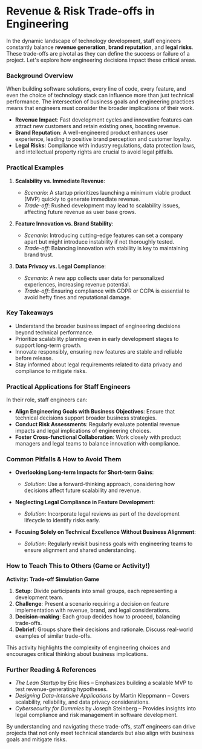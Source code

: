 # Revenue & Risk Trade-offs in Engineering

In the dynamic landscape of technology development, staff engineers constantly balance **revenue generation**, **brand reputation**, and **legal risks**. These trade-offs are pivotal as they can define the success or failure of a project. Let's explore how engineering decisions impact these critical areas.

### Background Overview

When building software solutions, every line of code, every feature, and even the choice of technology stack can influence more than just technical performance. The intersection of business goals and engineering practices means that engineers must consider the broader implications of their work.

- **Revenue Impact**: Fast development cycles and innovative features can attract new customers and retain existing ones, boosting revenue.
- **Brand Reputation**: A well-engineered product enhances user experience, leading to positive brand perception and customer loyalty.
- **Legal Risks**: Compliance with industry regulations, data protection laws, and intellectual property rights are crucial to avoid legal pitfalls.

### Practical Examples

1. **Scalability vs. Immediate Revenue**:
   - *Scenario*: A startup prioritizes launching a minimum viable product (MVP) quickly to generate immediate revenue.
   - *Trade-off*: Rushed development may lead to scalability issues, affecting future revenue as user base grows.

2. **Feature Innovation vs. Brand Stability**:
   - *Scenario*: Introducing cutting-edge features can set a company apart but might introduce instability if not thoroughly tested.
   - *Trade-off*: Balancing innovation with stability is key to maintaining brand trust.

3. **Data Privacy vs. Legal Compliance**:
   - *Scenario*: A new app collects user data for personalized experiences, increasing revenue potential.
   - *Trade-off*: Ensuring compliance with GDPR or CCPA is essential to avoid hefty fines and reputational damage.

### Key Takeaways

- Understand the broader business impact of engineering decisions beyond technical performance.
- Prioritize scalability planning even in early development stages to support long-term growth.
- Innovate responsibly, ensuring new features are stable and reliable before release.
- Stay informed about legal requirements related to data privacy and compliance to mitigate risks.

### Practical Applications for Staff Engineers

In their role, staff engineers can:

- **Align Engineering Goals with Business Objectives**: Ensure that technical decisions support broader business strategies.
- **Conduct Risk Assessments**: Regularly evaluate potential revenue impacts and legal implications of engineering choices.
- **Foster Cross-functional Collaboration**: Work closely with product managers and legal teams to balance innovation with compliance.

### Common Pitfalls & How to Avoid Them

- **Overlooking Long-term Impacts for Short-term Gains**:
  - *Solution*: Use a forward-thinking approach, considering how decisions affect future scalability and revenue.
  
- **Neglecting Legal Compliance in Feature Development**:
  - *Solution*: Incorporate legal reviews as part of the development lifecycle to identify risks early.

- **Focusing Solely on Technical Excellence Without Business Alignment**:
  - *Solution*: Regularly revisit business goals with engineering teams to ensure alignment and shared understanding.

### How to Teach This to Others (Game or Activity!)

**Activity: Trade-off Simulation Game**

1. **Setup**: Divide participants into small groups, each representing a development team.
2. **Challenge**: Present a scenario requiring a decision on feature implementation with revenue, brand, and legal considerations.
3. **Decision-making**: Each group decides how to proceed, balancing trade-offs.
4. **Debrief**: Groups share their decisions and rationale. Discuss real-world examples of similar trade-offs.

This activity highlights the complexity of engineering choices and encourages critical thinking about business implications.

### Further Reading & References

- *The Lean Startup* by Eric Ries – Emphasizes building a scalable MVP to test revenue-generating hypotheses.
- *Designing Data-Intensive Applications* by Martin Kleppmann – Covers scalability, reliability, and data privacy considerations.
- *Cybersecurity for Dummies* by Joseph Steinberg – Provides insights into legal compliance and risk management in software development.

By understanding and navigating these trade-offs, staff engineers can drive projects that not only meet technical standards but also align with business goals and mitigate risks.